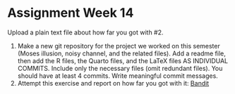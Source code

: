# Assignment Week 14

Upload a plain text file about how far you got with #2.

1. Make a new git repository for the project we worked on this semester (Moses illusion, noisy channel, and the related files). Add a readme file, then add the R files, the Quarto files, and the LaTeX files AS INDIVIDUAL COMMITS. Include only the necessary files (omit redundant files). You should have at least 4 commits. Write meaningful commit messages.
2. Attempt this exercise and report on how far you got with it: [Bandit](https://overthewire.org/wargames/bandit/bandit0.html)
